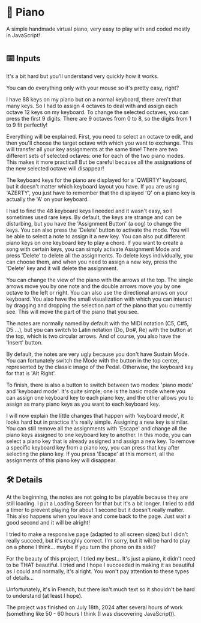 # 🎹 Piano
A simple handmade virtual piano, very easy to play with and coded mostly in JavaScript!
#

## ⌨️ Inputs
It's a bit hard but you'll understand very quickly how it works.

You can do everything only with your mouse so it's pretty easy, right?

I have 88 keys on my piano but on a normal keyboard, there aren't that many keys. So I had to assign 4 octaves to deal with and assign each octave 12 keys on my keyboard. To change the selected octaves, you can press the first 9 digits. There are 9 octaves from 0 to 8, so the digits from 1 to 9 fit perfectly!

Everything will be explained. First, you need to select an octave to edit, and then you'll choose the target octave with which you want to exchange. This will transfer all your key assignments at the same time! There are two different sets of selected octaves: one for each of the two piano modes. This makes it more practical! But be careful because all the assignations of the new selected octave will disappear!

The keyboard keys for the piano are displayed for a 'QWERTY' keyboard, but it doesn't matter which keyboard layout you have. If you are using 'AZERTY', you just have to remember that the displayed 'Q' on a piano key is actually the 'A' on your keyboard.

I had to find the 48 keyboard keys I needed and it wasn't easy, so I sometimes used rare keys. By default, the keys are strange and can be disturbing, but you have the 'Assignment Button' (a cog) to change the keys. You can also press the 'Delete' button to activate the mode. You will be able to select a note to assign it a new key. You can also put different piano keys on one keyboard key to play a chord. If you want to create a song with certain keys, you can simply activate Assignment Mode and press 'Delete' to delete all the assignments. To delete keys individually, you can choose them, and when you need to assign a new key, press the 'Delete' key and it will delete the assignment.

You can change the view of the piano with the arrows at the top. The single arrows move you by one note and the double arrows move you by one octave to the left or right. You can also use the directional arrows on your keyboard.
You also have the small visualization with which you can interact by dragging and dropping the selection part of the piano that you currently see. This will move the part of the piano that you see.

The notes are normally named by default with the MIDI notation (C5, C#5, D5 ...), but you can switch to Latin notation (Do, Do#, Re) with the button at the top, which is two circular arrows. And of course, you also have the 'Insert' button.

By default, the notes are very ugly because you don't have Sustain Mode. You can fortunately switch the Mode with the button in the top center, represented by the classic image of the Pedal. Otherwise, the keyboard key for that is 'Alt Right'. 

To finish, there is also a button to switch between two modes: 'piano mode' and 'keyboard mode'. It's quite simple; one is the basic mode where you can assign one keyboard key to each piano key, and the other allows you to assign as many piano keys as you want to each keyboard key. 

I will now explain the little changes that happen with 'keyboard mode', it looks hard but in practice it's really simple. Assigning a new key is similar. You can still remove all the assignments with 'Escape' and change all the piano keys assigned to one keyboard key to another. In this mode, you can select a piano key that is already assigned and assign a new key. To remove a specific keyboard key from a piano key, you can press that key after selecting the piano key. If you press 'Escape' at this moment, all the assignments of this piano key will disappear. 
##

## 🛠️ Details
At the beginning, the notes are not going to be playable because they are still loading. I put a Loading Screen for that but it's a bit longer. I tried to add a timer to prevent playing for about 1 second but it doesn't really matter. This also happens when you leave and come back to the page. Just wait a good second and it will be alright!

I tried to make a responsive page (adapted to all screen sizes) but I didn't really succeed, but it's roughly correct. I'm sorry, but it will be hard to play on a phone I think... maybe if you turn the phone on its side?

For the beauty of this project, I tried my best... It's just a piano, it didn't need to be THAT beautiful. I tried and I hope I succeeded in making it as beautiful as I could and normally, it's alright. You won't pay attention to these types of details...

Unfortunately, it's in French, but there isn't much text so it shouldn't be hard to understand (at least I hope).

The project was finished on July 18th, 2024 after several hours of work (something like 50 - 60 hours I think (I was discovering JavaScript)).
##
